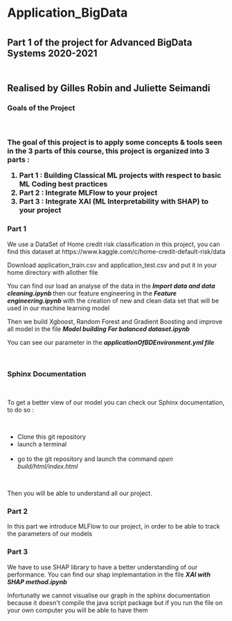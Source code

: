 <h1> Application_BigData <h1>

<h2> Part 1 of the project for Advanced BigData Systems 2020-2021 <h2>
<br>
Realised by Gilles Robin and Juliette Seimandi
 
<br>

<h3> Goals of the Project <h3>
<br>
 <p> The goal of this project is to apply some concepts & tools seen in the 3 parts of this course, this project is organized into 3 parts :</p>
<ol>
<li> Part 1 : Building Classical ML projects with respect to basic ML Coding best practices </li>
  
<li> Part 2 : Integrate MLFlow to your project </li>
  
<li> Part 3 : Integrate XAI (ML Interpretability with SHAP) to your project </li>

</ol>

<h3> Part 1 </h3>

<p>We use a DataSet of Home credit risk classification in this project, you can find this dataset at https://www.kaggle.com/c/home-credit-default-risk/data </p>
  
<p>Download application_train.csv and application_test.csv and put it in your home directory with allother file</p>

<p>You can find our load an analyse of the data in the <strong><em> Import data and data cleaning.ipynb </strong></em> then our feature engineering in the <strong><em> Feature engineering.ipynb </strong></em> with the creation of new and clean data set that will be used in our machine learning model</p>

<p>Then we build Xgboost, Random Forest and Gradient Boosting and improve all model in the file <strong><em> Model building For balanced dataset.ipynb </strong></em> </p> 
 <p> You can see our parameter in the <strong><em>applicationOfBDEnvironment.yml file</em></strong> </p>

<br>
<h3> Sphinx Documentation </h3>
<br>
 <p>To get a better view of our model you can check our Sphinx documentation, to do so :</p>
<br>
<ul>
<li>  Clone this git repository </ li>
  <br>
<li>  launch a terminal </li>
  <br>
<li> go to the git repository and launch the command <em> open build/html/index.html </em> </li>
 </ul>
   <br>
 <p>Then you will be able to understand all our project.</p>
  
<h3> Part 2 </h3>
<p> In this part we introduce MLFlow to our project, in order to be able to track the parameters of our models</p>
<h3> Part 3 </h3>

<p> We have to use SHAP library to have a better understanding of our performance. You can find our shap implemantation in the file <strong><em>XAI with SHAP method.ipynb</strong></em>  </p> 
<p> Infortunatly we cannot visualise our graph in the sphinx documentation because it doesn't compile the java script package but if you run the file on your own computer you will be able to have them</p>


